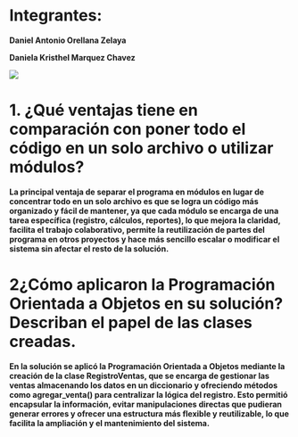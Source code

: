 # Integrantes:

**Daniel Antonio Orellana Zelaya**

**Daniela Kristhel Marquez Chavez**

<img src="https://cdn-pro.elsalvador.com/wp-content/uploads/2023/10/UGB_LOGOTIPO_HORIZONTAL_POS.jpg">

# 1. ¿Qué ventajas tiene en comparación con poner todo el código en un solo archivo o utilizar módulos?

**La principal ventaja de separar el programa en módulos en lugar de concentrar todo en un solo archivo es que se logra un código más organizado y fácil de mantener, ya que cada módulo se encarga de una tarea específica (registro, cálculos, reportes), lo que mejora la claridad, facilita el trabajo colaborativo, permite la reutilización de partes del programa en otros proyectos y hace más sencillo escalar o modificar el sistema sin afectar el resto de la solución.**

# 2¿Cómo aplicaron la Programación Orientada a Objetos en su solución? Describan el papel de las clases creadas.

**En la solución se aplicó la Programación Orientada a Objetos mediante la creación de la clase RegistroVentas, que se encarga de gestionar las ventas almacenando los datos en un diccionario y ofreciendo métodos como agregar_venta() para centralizar la lógica del registro. Esto permitió encapsular la información, evitar manipulaciones directas que pudieran generar errores y ofrecer una estructura más flexible y reutilizable, lo que facilita la ampliación y el mantenimiento del sistema.**
